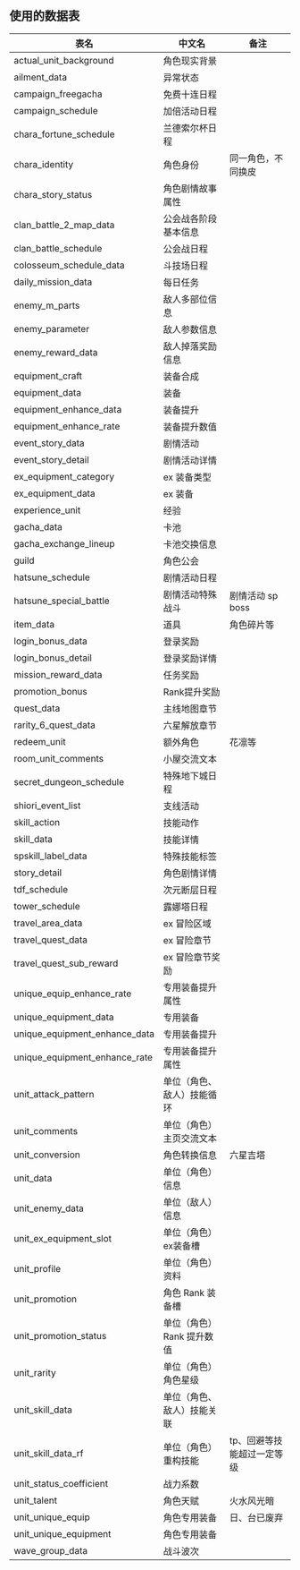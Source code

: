 ## 使用的数据表

| 表名                            | 中文名             | 备注             |
|-------------------------------|-----------------|----------------|
| actual_unit_background        | 角色现实背景          |                |
| ailment_data                  | 异常状态            |                |
| campaign_freegacha            | 免费十连日程          |                |
| campaign_schedule             | 加倍活动日程          |                |
| chara_fortune_schedule        | 兰德索尔杯日程         |                |
| chara_identity                | 角色身份            | 同一角色，不同换皮      |
| chara_story_status            | 角色剧情故事属性        |                |
| clan_battle_2_map_data        | 公会战各阶段基本信息      |                |
| clan_battle_schedule          | 公会战日程           |                |
| colosseum_schedule_data       | 斗技场日程           |                |
| daily_mission_data            | 每日任务            |                |
| enemy_m_parts                 | 敌人多部位信息         |                |
| enemy_parameter               | 敌人参数信息          |                |
| enemy_reward_data             | 敌人掉落奖励信息        |                |
| equipment_craft               | 装备合成            |                |
| equipment_data                | 装备              |                |
| equipment_enhance_data        | 装备提升            |                |
| equipment_enhance_rate        | 装备提升数值          |                |
| event_story_data              | 剧情活动            |                |
| event_story_detail            | 剧情活动详情          |                |
| ex_equipment_category         | ex 装备类型         |                |
| ex_equipment_data             | ex 装备           |                |
| experience_unit               | 经验              |                |
| gacha_data                    | 卡池              |                |
| gacha_exchange_lineup         | 卡池交换信息          |                |
| guild                         | 角色公会            |                |
| hatsune_schedule              | 剧情活动日程          |                |
| hatsune_special_battle        | 剧情活动特殊战斗        | 剧情活动 sp boss   |
| item_data                     | 道具              | 角色碎片等          |
| login_bonus_data              | 登录奖励            |                |
| login_bonus_detail            | 登录奖励详情          |                |
| mission_reward_data           | 任务奖励            |                |
| promotion_bonus               | Rank提升奖励        |                |
| quest_data                    | 主线地图章节          |                |
| rarity_6_quest_data           | 六星解放章节          |                |
| redeem_unit                   | 额外角色            | 花凛等            |
| room_unit_comments            | 小屋交流文本          |                |
| secret_dungeon_schedule       | 特殊地下城日程         |                |
| shiori_event_list             | 支线活动            |                |
| skill_action                  | 技能动作            |                |
| skill_data                    | 技能详情            |                |
| spskill_label_data            | 特殊技能标签          |                |
| story_detail                  | 角色剧情详情          |                |
| tdf_schedule                  | 次元断层日程          |                |
| tower_schedule                | 露娜塔日程           |                |
| travel_area_data              | ex 冒险区域         |                |
| travel_quest_data             | ex 冒险章节         |                |
| travel_quest_sub_reward       | ex 冒险章节奖励       |                |
| unique_equip_enhance_rate     | 专用装备提升属性        |                |
| unique_equipment_data         | 专用装备            |                |
| unique_equipment_enhance_data | 专用装备提升          |                |
| unique_equipment_enhance_rate | 专用装备提升属性        |                |
| unit_attack_pattern           | 单位（角色、敌人）技能循环   |                |
| unit_comments                 | 单位（角色）主页交流文本    |                |
| unit_conversion               | 角色转换信息          | 六星吉塔           |
| unit_data                     | 单位（角色）信息        |                |
| unit_enemy_data               | 单位（敌人）信息        |                |
| unit_ex_equipment_slot        | 单位（角色）ex装备槽     |                |
| unit_profile                  | 单位（角色）资料        |                |
| unit_promotion                | 角色 Rank 装备槽     |                |
| unit_promotion_status         | 单位（角色）Rank 提升数值 |                |
| unit_rarity                   | 单位（角色）角色星级      |                |
| unit_skill_data               | 单位（角色、敌人）技能关联   |                |
| unit_skill_data_rf            | 单位（角色）重构技能      | tp、回避等技能超过一定等级 |
| unit_status_coefficient       | 战力系数            |                |
| unit_talent                   | 角色天赋            | 火水风光暗          |
| unit_unique_equip             | 角色专用装备          | 日、台已废弃         |
| unit_unique_equipment         | 角色专用装备          |                |
| wave_group_data               | 战斗波次            |                |
